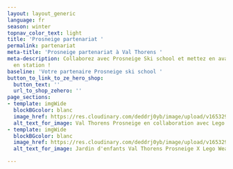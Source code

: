 ```yaml
---
layout: layout_generic
language: fr
season: winter
topnav_color_text: light
title: 'Prosneige partenariat '
permalink: partenariat
meta-title: 'Prosneige partenariat à Val Thorens '
meta-description: Collaborez avec Prosneige Ski school et mettez en avant votre marque
  en station !
baseline: 'Votre partenaire Prosneige ski school '
button_to_link_to_ze_hero_shop:
  button_text: ''
  url_to_shop_zehero: ''
page_sections:
- template: imgWide
  blockBGcolor: blanc
  image_href: https://res.cloudinary.com/deddrj0yb/image/upload/v1653290970/website/Partenaires/Lego/Partenaire_jardin_enfant2.jpg
  alt_text_for_image: Val Thorens Prosneige en collaboration avec Lego Wear
- template: imgWide
  blockBGcolor: blanc
  image_href: https://res.cloudinary.com/deddrj0yb/image/upload/v1653290968/website/Partenaires/Lego/Partenaire_jardin_enfant.jpg
  alt_text_for_image: Jardin d'enfants Val Thorens Prosneige X Lego Wear

---
```

